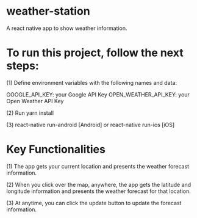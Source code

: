 # weather-station
A react native app to show weather information.

# To run this project, follow the next steps:

(1) Define environment variables with the following names and data:

GOOGLE_API_KEY: your Google API Key
OPEN_WEATHER_API_KEY: your Open Weather API Key

(2) Run yarn install

(3) react-native run-android [Android] or react-native run-ios [iOS]

# Key Functionalities

(1) The app gets your current location and presents the weather forecast information.

(2) When you click over the map, anywhere, the app gets the latitude and longitude
information and presents the weather forecast for that location.

(3) At anytime, you can click the update button to update the forecast information.
